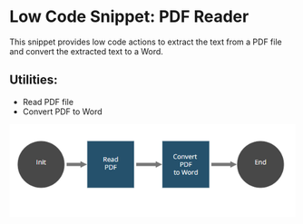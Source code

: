 # Low Code Snippet: PDF Reader



This snippet provides low code actions to extract the text from a PDF file and convert the extracted text to a Word.


## Utilities:

* Read PDF file
* Convert PDF to Word

![Robot workflow](./console/workflow.png)

